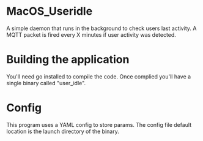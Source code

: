 # MacOS_Useridle
A simple daemon that runs in the background to check users last activity. A MQTT packet is fired every X minutes if user activity was detected.

# Building the application
You'll need go installed to compile the code. Once complied you'll have a single binary called "user_idle".

# Config
This program uses a YAML config to store params. The config file default location is the launch directory of the binary.
